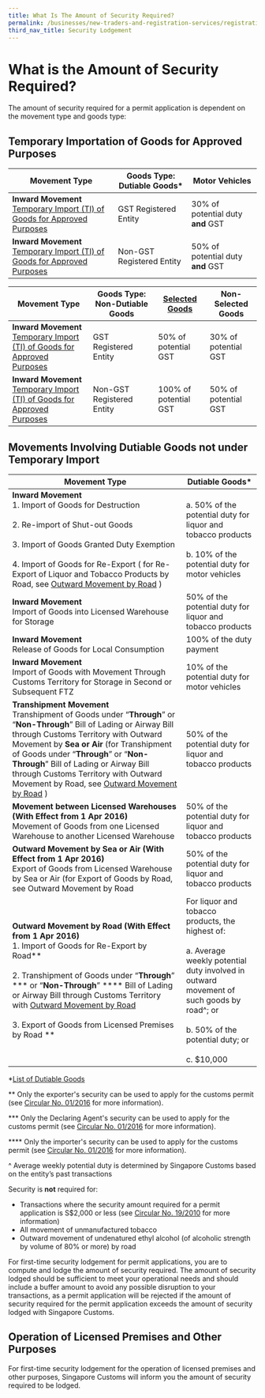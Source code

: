 ```yaml
---
title: What Is The Amount of Security Required?
permalink: /businesses/new-traders-and-registration-services/registration-services/security-lodgement/amount-of-security-required/
third_nav_title: Security Lodgement
---
```


# What is the Amount of Security Required?

The amount of security required for a permit application is dependent on the movement type and goods type:

## Temporary Importation of Goods for Approved Purposes

|Movement Type| Goods Type: Dutiable Goods* |Motor Vehicles|
|--|--|--|
| **Inward Movement** <br> [Temporary Import (TI) of Goods for Approved Purposes](/businesses/importing-goods/temporary-import-scheme)  | GST Registered Entity |30% of potential duty **and** GST|
| **Inward Movement** <br> [Temporary Import (TI) of Goods for Approved Purposes](/businesses/importing-goods/temporary-import-scheme)  | Non-GST Registered Entity |50% of potential duty **and** GST|



|Movement Type|Goods Type: Non-Dutiable Goods |[Selected Goods](/files/businesses/SelectedGoods.pdf)|Non-Selected Goods|
|--|--|--|--|
| **Inward Movement** <br> [Temporary Import (TI) of Goods for Approved Purposes](/businesses/importing-goods/temporary-import-scheme) | GST Registered Entity |50% of potential GST|30% of potential GST|
| **Inward Movement** <br> [Temporary Import (TI) of Goods for Approved Purposes](/businesses/importing-goods/temporary-import-scheme) | Non-GST Registered Entity |100% of potential GST|50% of potential GST|


## Movements Involving Dutiable Goods not under Temporary Import

| Movement  Type | Dutiable Goods*  |
|--|--|
| **Inward Movement**<br> 1.  Import of Goods for Destruction<br><br> 2. Re-import of Shut-out Goods<br><Br> 3. Import of Goods Granted Duty Exemption<br><br>4.  Import of Goods for Re-Export ( for Re-Export of Liquor and Tobacco Products  by Road, see [Outward Movement by Road](/news-and-media/circulars/2016-01-15-Circular012016.pdf) ) | a. 50% of the potential duty for liquor and tobacco products<br><br> b. 10% of the potential duty for motor vehicles |
| **Inward Movement**<br>Import of Goods into Licensed Warehouse for Storage | 50% of the potential duty for liquor and tobacco products |
| **Inward Movement**  <br>Release of Goods for Local Consumption | 100% of the duty payment |
| **Inward Movement** <br> Import of Goods with Movement Through Customs Territory for Storage in Second or Subsequent FTZ | 10% of the potential duty for motor vehicles |
| **Transhipment Movement** <br>Transhipment of Goods under “**Through**” or “**Non-Through**” Bill of Lading or Airway Bill through Customs Territory with Outward Movement  by **Sea or Air**  (for Transhipment of Goods under “**Through**” or “**Non-Through**” Bill of Lading or Airway Bill through Customs Territory with Outward Movement  by Road, see  [Outward Movement by Road](/news-and-media/circulars/2016-01-15-Circular012016.pdf) ) | 50% of the potential duty for liquor and tobacco products |
|**Movement between Licensed Warehouses**  **(With Effect from 1 Apr 2016)**<br> Movement of Goods from one Licensed Warehouse to another Licensed Warehouse  | 50% of the potential duty for liquor and tobacco products |
| **Outward Movement by Sea or Air (With Effect from 1 Apr 2016)**<br>Export of Goods from Licensed Warehouse  by Sea or Air  (for Export of Goods by Road, see Outward Movement by Road | 50% of the potential duty for liquor and tobacco products |
| **Outward Movement by Road  (With Effect from 1 Apr 2016)** <br>1.  Import of Goods for Re-Export  by Road** <br><br>2.  Transhipment of Goods under “**Through**” ***  or “**Non-Through**” ****  Bill of Lading or Airway Bill through Customs Territory with [Outward Movement by Road](/news-and-media/circulars/2016-01-15-Circular012016.pdf) <br><br>3. Export of Goods from Licensed Premises by Road ** | For liquor and tobacco products, the highest of:<br><br> a. Average weekly potential duty involved in outward movement of such goods by road^; or<br><br> b. 50% of the potential duty; or<br><br> c. $10,000 |


*[List of Dutiable Goods](/businesses/valuation-duties-taxes-fees/duties-and-dutiable-goods/list-of-dutiable-goods)

** Only the exporter's security can be used to apply for the customs permit (see  [Circular No. 01/2016](/news-and-media/circulars/2016-01-15-Circular012016.pdf) for more information).

*** Only the Declaring Agent's security can be used to apply for the customs permit (see [Circular No. 01/2016](/news-and-media/circulars/2016-01-15-Circular012016.pdf) for more information).

**** Only the importer's security can be used to apply for the customs permit (see [Circular No. 01/2016](/news-and-media/circulars/2016-01-15-Circular012016.pdf) for more information).

^ Average weekly potential duty is determined by Singapore Customs based on the entity’s past transactions

Security is  **not**  required for:

-   Transactions where the security amount required for a permit application is S$2,000 or less (see  [Circular No. 19/2010](/news-and-media/circulars/2010-11-15-Circular192010.pdf) for more information)
-   All movement of unmanufactured tobacco
-   Outward movement of undenatured ethyl alcohol (of alcoholic strength by volume of 80% or more) by road

For first-time security lodgement for permit applications, you are to compute and lodge the amount of security required. The amount of security lodged should be sufficient to meet your operational needs and should include a buffer amount to avoid any possible disruption to your transactions, as a permit application will be rejected if the amount of security required for the permit application exceeds the amount of security lodged with Singapore Customs.

## Operation of Licensed Premises and Other Purposes

For first-time security lodgement for the operation of licensed premises and other purposes, Singapore Customs will inform you the amount of security required to be lodged.
